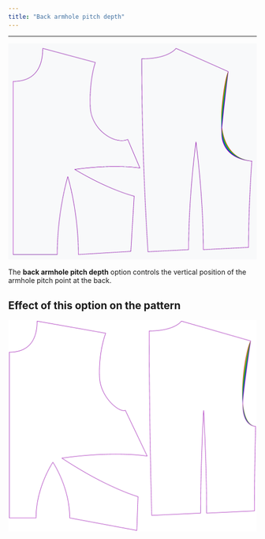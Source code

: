 ```yaml
---
title: "Back armhole pitch depth"
---
```


***

![The effect of the back armhole pitch depth option on the pattern](sample.png)

The **back armhole pitch depth** option controls the vertical position of the armhole pitch point at the back.

## Effect of this option on the pattern

![This image shows the effect of this option by superimposing several variants that have a different value for this option](bella_backarmholepitchdepth_sample.svg "Effect of this option on the pattern")

